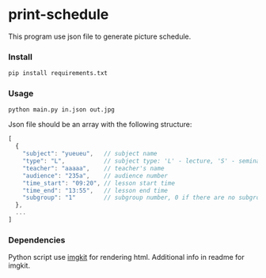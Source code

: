 # print-schedule

This program use json file to generate picture schedule.

### Install
```bash
pip install requirements.txt
```

### Usage<br>
`python main.py in.json out.jpg`

Json file should be an array with the following structure:
```javascript
[
  {
    "subject": "yueueu",   // subject name
    "type": "L",           // subject type: 'L' - lecture, 'S' - seminar etc. Should be as short as possible
    "teacher": "aaaaa",    // teacher's name
    "audience": "235a",    // audience number
    "time_start": "09:20", // lesson start time
    "time_end": "13:55",   // lesson end time
    "subgroup": "1"        // subgroup number, 0 if there are no subgroups for this lesson
  },
  ...
]
```

### Dependencies
Python script use [imgkit](https://github.com/jarrekk/imgkit) for rendering html. Additional info in readme for imgkit.
